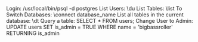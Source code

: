 Login:
/usr/local/bin/psql -d postgres
List Users:
\du
List Tables:
\list
To Switch Databases:
\connect database_name
List all tables in the current database:
\dt
Query a table:
SELECT * FROM users;
Change User to Admin:
UPDATE users SET is_admin = TRUE WHERE name = 'bigbassroller' RETURNING is_admin
